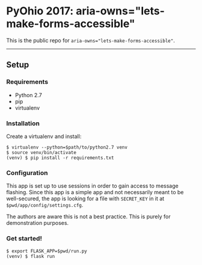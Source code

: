 # PyOhio 2017: aria-owns="lets-make-forms-accessible"

This is the public repo for `aria-owns="lets-make-forms-accessible"`.

----------


## Setup

### Requirements

 - Python 2.7
 - pip
 - virtualenv

### Installation

Create a virtualenv and install:
```
$ virtualenv --python=$path/to/python2.7 venv
$ source venv/bin/activate
(venv) $ pip install -r requirements.txt
```

### Configuration

This app is set up to use sessions in order to gain access to message flashing.  Since this app is a simple app and not necessarily meant to be well-secured, the app is looking for a file with `SECRET_KEY` in it at `$pwd/app/config/settings.cfg`.

The authors are aware this is not a best practice.  This is purely for demonstration purposes.

### Get started!
```
$ export FLASK_APP=$pwd/run.py
(venv) $ flask run
```

